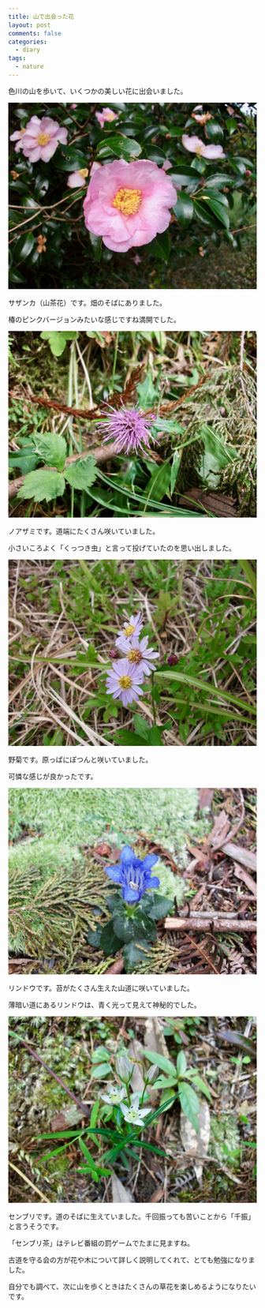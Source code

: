 ```yaml
---
title: 山で出会った花
layout: post
comments: false
categories:
  - diary
tags:
  - nature
---
```

色川の山を歩いて、いくつかの美しい花に出会いました。

![山茶花][1]

サザンカ（山茶花）です。畑のそばにありました。

椿のピンクバージョンみたいな感じですね満開でした。

![ノアザミ][2]

ノアザミです。道端にたくさん咲いていました。

小さいころよく「くっつき虫」と言って投げていたのを思い出しました。

![野菊][3]

野菊です。原っぱにぽつんと咲いていました。

可憐な感じが良かったです。

![リンドウ][4]

リンドウです。苔がたくさん生えた山道に咲いていました。

薄暗い道にあるリンドウは、青く光って見えて神秘的でした。

![センブリ][5]

センブリです。道のそばに生えていました。千回振っても苦いことから「千振」と言うそうです。

「センブリ茶」はテレビ番組の罰ゲームでたまに見ますね。

古道を守る会の方が花や木について詳しく説明してくれて、とても勉強になりました。

自分でも調べて、次に山を歩くときはたくさんの草花を楽しめるようになりたいです。


 [1]: /img/uploads/2009/11/flower-irogawa-hill-1.jpg
 [2]: /img/uploads/2009/11/flower-irogawa-hill-2.jpg
 [3]: /img/uploads/2009/11/flower-irogawa-hill-3.jpg
 [4]: /img/uploads/2009/11/flower-irogawa-hill-4.jpg
 [5]: /img/uploads/2009/11/flower-irogawa-hill-5.jpg
